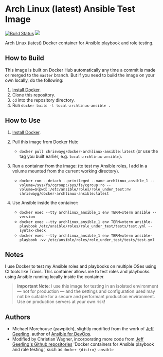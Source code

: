 # Arch Linux (latest) Ansible Test Image

[![Build Status](https://travis-ci.org/chriswayg/docker-archlinux-ansible.svg?branch=master)](https://travis-ci.org/chriswayg/docker-archlinux-ansible)
[![](https://images.microbadger.com/badges/image/chriswayg/docker-archlinux-ansible.svg)](https://microbadger.com/images/chriswayg/docker-archlinux-ansible)

Arch Linux (latest) Docker container for Ansible playbook and role testing.

## How to Build

This image is built on Docker Hub automatically any time a commit is made or merged to the `master` branch. But if you need to build the image on your own locally, do the following:

  1. [Install Docker](https://docs.docker.com/engine/installation/).
  2. Clone this repository.
  2. `cd` into the repository directory.
  3. Run `docker build -t local-archlinux-ansible .`

## How to Use

  1. [Install Docker](https://docs.docker.com/engine/installation/).
  2. Pull this image from Docker Hub:
     - `docker pull chriswayg/docker-archlinux-ansible:latest` (or use the tag you built earlier, e.g. `local-archlinux-ansible`).
  3. Run a container from the image: (to test my Ansible roles, I add in a volume mounted from the current working directory).
     - `docker run --detach --privileged --name archlinux_ansible_1 --volume=/sys/fs/cgroup:/sys/fs/cgroup:ro --volume=$(pwd):/etc/ansible/roles/role_under_test:rw chriswayg/docker-archlinux-ansible:latest`

  4. Use Ansible inside the container:
     - `docker exec --tty archlinux_ansible_1 env TERM=xterm ansible --version`
     - `docker exec --tty archlinux_ansible_1 env TERM=xterm ansible-playbook /etc/ansible/roles/role_under_test/tests/test.yml --syntax-check`
     - `docker exec --tty archlinux_ansible_1 env TERM=xterm ansible-playbook -vv /etc/ansible/roles/role_under_test/tests/test.yml`

## Notes

I use Docker to test my Ansible roles and playbooks on multiple OSes using CI tools like Travis. This container allows me to test roles and playbooks using Ansible running locally inside the container.

> **Important Note**: I use this image for testing in an isolated environment — not for production — and the settings and configuration used may not be suitable for a secure and performant production environment. Use on production servers at your own risk!

## Authors

- Michael Morehouse (yawpitch), slightly modified from the work of [Jeff Geerling](http://jeffgeerling.com/), author of [Ansible for DevOps](https://www.ansiblefordevops.com/).
- Modified by Christian Wagner, incorporating more code from [Jeff Geerling's Github repositories](https://github.com/geerlingguy) 'Docker containers for Ansible playbook and role testing', such as `docker-{distro}-ansible`
